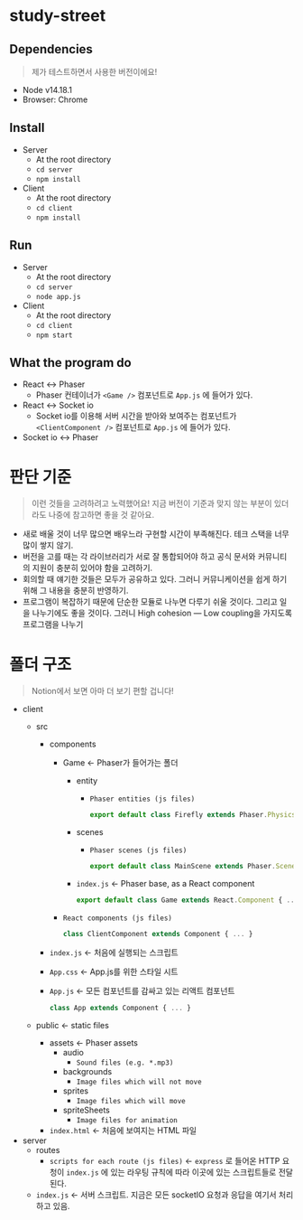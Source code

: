 # study-street

## Dependencies

> 제가 테스트하면서 사용한 버전이에요!

- Node v14.18.1
- Browser: Chrome

## Install

- Server
    - At the root directory
    - `cd server`
    - `npm install`
- Client
    - At the root directory
    - `cd client`
    - `npm install`

## Run

- Server
    - At the root directory
    - `cd server`
    - `node app.js`
- Client
    - At the root directory
    - `cd client`
    - `npm start`

## What the program do

- React ↔ Phaser
    - Phaser 컨테이너가 `<Game />` 컴포넌트로 `App.js` 에 들어가 있다.
- React ↔ Socket io
    - Socket io를 이용해 서버 시간을 받아와 보여주는 컴포넌트가 `<ClientComponent />` 컴포넌트로 `App.js` 에 들어가 있다.
- Socket io ↔ Phaser


# 판단 기준

> 이런 것들을 고려하려고 노력했어요! 지금 버전이 기준과 맞지 않는 부분이 있더라도 나중에 참고하면 좋을 것 같아요.
> 
- 새로 배울 것이 너무 많으면 배우느라 구현할 시간이 부족해진다. 테크 스택을 너무 많이 쌓지 않기.
- 버전을 고를 때는 각 라이브러리가 서로 잘 통합되어야 하고 공식 문서와 커뮤니티의 지원이 충분히 있어야 함을 고려하기.
- 회의할 때 얘기한 것들은 모두가 공유하고 있다. 그러니 커뮤니케이션을 쉽게 하기 위해 그 내용을 충분히 반영하기.
- 프로그램이 복잡하기 때문에 단순한 모듈로 나누면 다루기 쉬울 것이다. 그리고 일을 나누기에도 좋을 것이다. 그러니 High cohesion — Low coupling을 가지도록 프로그램을 나누기

# 폴더 구조

> Notion에서 보면 아마 더 보기 편할 겁니다!

- client
    - src
        - components
            - Game ← Phaser가 들어가는 폴더
                - entity
                    - `Phaser entities (js files)`
                        
                        ```jsx
                        export default class Firefly extends Phaser.Physics.Arcade.Sprite { ... }
                        ```
                        
                - scenes
                    - `Phaser scenes (js files)`
                        
                        ```jsx
                        export default class MainScene extends Phaser.Scene { ... }	
                        ```
                        
                - `index.js` ← Phaser base, as a React component
                    
                    ```jsx
                    export default class Game extends React.Component { ... }
                    ```
                    
            - `React components (js files)`
                
                ```jsx
                class ClientComponent extends Component { ... }
                ```
                
        - `index.js` ← 처음에 실행되는 스크립트
        - `App.css` ← App.js를 위한 스타일 시트
        - `App.js` ← 모든 컴포넌트를 감싸고 있는 리액트 컴포넌트
            
            ```jsx
            class App extends Component { ... }
            ```
            
    - public ← static files
        - assets ← Phaser assets
            - audio
                - `Sound files (e.g. *.mp3)`
            - backgrounds
                - `Image files which will not move`                    
            - sprites
                - `Image files which will move`
            - spriteSheets
                - `Image files for animation`
        - `index.html`  ← 처음에 보여지는 HTML 파일
- server
    - routes
        - `scripts for each route (js files)` ← `express` 로 들어온 HTTP 요청이 `index.js` 에 있는 라우팅 규칙에 따라 이곳에 있는 스크립트들로 전달된다.
    - `index.js` ← 서버 스크립트. 지금은 모든 socketIO 요청과 응답을 여기서 처리하고 있음.